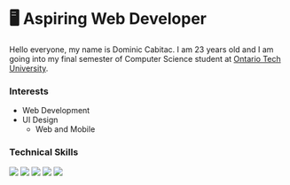 # 🖥 Aspiring Web Developer
Hello everyone, my name is Dominic Cabitac. I am 23 years old and I am going into my final semester of Computer Science student at [Ontario Tech University](https://ontariotechu.ca). 

### Interests
- Web Development
- UI Design
  - Web and Mobile

### Technical Skills
<img src='https://img.shields.io/badge/-HTML-orange'> <img src='https://img.shields.io/badge/-CSS-blue'> <img src='https://img.shields.io/badge/-JS-yellow'> <img src='https://img.shields.io/badge/-React-5ED3F3'> <img src='https://img.shields.io/badge/-Sketch App-F5A801'>

